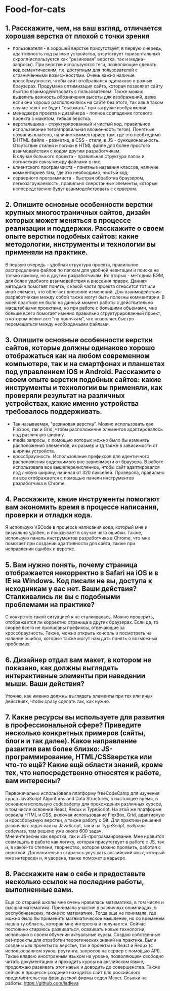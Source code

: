 # Food-for-cats
## 1. Расскажите, чем, на ваш взгляд, отличается хорошая верстка от плохой с точки зрения 
- пользователя - в хорошей верстке присутствует, в первую очередь, адаптивность под разные устройства, отсутствует горизонтальный скролл(используется как "резиновая" верстка, так и медиа-запросы). При верстке используются теги, позволяющие сделать код семантическим, т.е. доступным для пользователей с ограниченными возможностями. Очень важно наличие кроссбраузности, чтобы сайт отображался одинаково в разных браузерах. Продумана оптимизация сайта, которая позволяет сайту быстро взаимодействовать с пользователем. Также можно выделить важность обозначения высоты для изображений, даже если они хорошо расположились на сайте без этого, так как в таком случае текст не будет "съезжать" при загрузке изображений. 
- менеджера проекта и дизайнера - полное совпадение готового проекта с макетом, гибкая верстка. 
- верстальщика - структурированный и чистый код, правильное использование тегов(правильная вложенность тегов). Понятные названия классов, наличие комментариев там, где это необходимо. В HTML файле - разметка, в CSS - стили, в JS - функциональность. Отсутствие стилей и логики в HTML файле для более простого взаимодействия с кодом другим разработчикам.  
В случае большого проекта - правильная структура папок и логическая связь между файлами в них.
- клиентского программиста - понятные названия классов, наличие комментариев там, где это необходимо, чистый код; 
- серверного программиста - быстрая обработка браузером, легкозагружаемость, правильно сверстанные элементы, которые непосредственно будут взаимодействовать с сервером. 

## 2. Опишите основные особенности верстки крупных многостраничных сайтов, дизайн которых может меняться в процессе реализации и поддержки.  Расскажите о своем опыте верстки подобных сайтов: какие методологии, инструменты и технологии вы применяли на практике. 
В первую очередь - удобная структура проекта, правильное распределение файлов по папкам для удобной навигации и поиска не только самому, но и другим разработчикам. 
Во вторых - методика БЭМ, для  более удобного взаимодействия и внесения правок. Данная методика помогает понять, к какой части проекта относится тот или иной элемент, что облегает внесение изменений.
Для взаимодействия разработчикам между собой также могут быть полезны комментарии.
В моей практике не было на данный момент работы с действительно масштабными проектами, но при работе с большими объемами, мне больше всего помогает именно правильно структурированный проект, в котором лежит все "по полочкам", что позволяет быстро перемещаться между необходимыми файлами.

## 3. Опишите основные особенности верстки сайтов, которые должны одинаково хорошо отображаться как на любом современном компьютере, так и на смартфонах и планшетах под управлением iOS и Android. Расскажите о своем опыте верстки подобных сайтов: какие инструменты и технологии вы применяли, как проверяли результат на различных устройствах, какие именно устройства требовалось поддерживать.  
- Так называемая, "резиновая верстка". Можно использовать как Flexbox, так и Grid, чтобы расположение элементов адаптировалось под различную ширину.
- media запросы, с помощью которых можно было бы изменять расположения элементов, их размер и тд также в зависимости от ширины устройств. 
- кроссбраузность. Использование префиксов для идентичного расположения содержимого вне зависимости от браузера.
В работе использовала все вышеперечисленное, чтобы сайт адаптировался под любую ширину, начиная от 320 пикселей. Проверяла, правильно ли все отображается с помощью панели инструментов разработчика в Chrome.

## 4. Расскажите, какие инструменты помогают вам экономить время в процессе написания, проверки и отладки кода.  
Я использую VSCode в процессе написания кода, который мне и визуально удобен, и показывает в случае чего ошибки.
Также, использую панель инструментов разработчика в Chrome, что мне помогает при создании адаптивности для сайта, также при исправлении ошибок и верстке.

## 5. Вам нужно понять, почему страница отображается некорректно в Safari на iOS и в IE на Windows. Код писали не вы, доступа к исходникам у вас нет. Ваши действия? Сталкивались ли вы с подобными проблемами на практике?   
С конкретно такой ситуацией я не сталкивалась. Можно проверить, отображается ли корректно страница в других браузерах. Если да, то скорее всего не прописаны префиксы, отвечающие за кроссбраузность. 
Также, можно открыть консоль и посмотреть на наличие ошибок, которые также могут нам дать понять о возможных проблемах.

## 6. Дизайнер отдал вам макет, в котором не показано, как должны выглядеть интерактивные элементы при наведении мыши. Ваши действия? 
Уточню, как именно должны выглядеть элементы при тех или иных действиях, чтобы сразу сделать так, как нужно.

## 7. Какие ресурсы вы используете для развития в профессиональной сфере? Приведите несколько конкретных примеров (сайты, блоги и так далее). Какое направление развития вам более близко: JS-программирование, HTML/CSSверстка или что-то ещё? Какие ещё области знаний, кроме тех, что непосредственно относятся к работе, вам интересны? 
Первоначально использовала платформу freeCodeCamp для изучения курса JavaScript Algorithms and Data Structures, в настоящее время, в основном использую codecademy для прохождения различных курсов, в том числе освоения React, Redux и TypeScript. На этой же платформе освоила HTML и CSS, включая использование FlexBox, Grid, адаптивную и кроссбраузную верстки, а также работу с Git. Для практики решения различных задач как на JavaScript, так и на TypeScript, выбрала codewars, там решено уже около 600 задач.   
Мне интересны как верстка, так и JS-программирование.  Мне нравится совмещать в работе как логику, которая присутствует в работе с JS, так и, в какой-то степени, творчество, которое можно проявить, работая с версткой.
Дополнительно стараюсь улучшать английский язык, который мне интересен и, я уверена, также поможет в карьере.

## 8. Расскажите нам о себе и предоставьте несколько ссылок на последние работы, выполненные вами.
Еще со старшей школы мне очень нравилась математика, в том числе и высшая математика. Принимала участие в различных олимпиадах, в республиканских, также по математике. Тогда еще не понимала, где можно было бы применить математическое мышление, но со временем нашла ту область, которая мне интересна и получается. 
Сейчас постоянно стараюсь развиваться, осваивать новые технологии, использую в своем обучении актуальные курсы. Создаю собственные pet-проекты для отработки теоретических знаний на практике. Были созданы как проекты по верстке, так и проекты на React и Redux (с использованием хуков, роутинга, запросов на сервер с помощью API). Также владею иностранным языком на уровне, позволяющем свободно читать документацию и проходить курсы на английском языке, продолжаю развивать этот навык и доводить до совершенства.  Также сейчас в процессе создания находится сайт для российского представительства французской фирмы седел Meyer.
Ссылки на работы: https://github.com/ladleva
